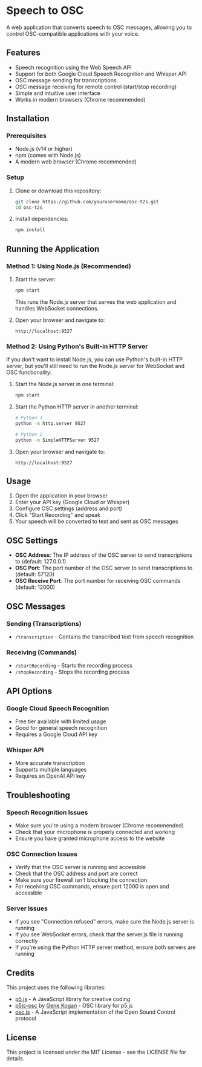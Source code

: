 # Speech to OSC

A web application that converts speech to OSC messages, allowing you to control OSC-compatible applications with your voice.

## Features

- Speech recognition using the Web Speech API
- Support for both Google Cloud Speech Recognition and Whisper API
- OSC message sending for transcriptions
- OSC message receiving for remote control (start/stop recording)
- Simple and intuitive user interface
- Works in modern browsers (Chrome recommended)

## Installation

### Prerequisites

- Node.js (v14 or higher)
- npm (comes with Node.js)
- A modern web browser (Chrome recommended)

### Setup

1. Clone or download this repository:
   ```bash
   git clone https://github.com/yourusername/osc-t2s.git
   cd osc-t2s
   ```

2. Install dependencies:
   ```bash
   npm install
   ```

## Running the Application

### Method 1: Using Node.js (Recommended)

1. Start the server:
   ```bash
   npm start
   ```
   This runs the Node.js server that serves the web application and handles WebSocket connections.

2. Open your browser and navigate to:
   ```
   http://localhost:9527
   ```

### Method 2: Using Python's Built-in HTTP Server

If you don't want to install Node.js, you can use Python's built-in HTTP server, but you'll still need to run the Node.js server for WebSocket and OSC functionality:

1. Start the Node.js server in one terminal:
   ```bash
   npm start
   ```

2. Start the Python HTTP server in another terminal:
   ```bash
   # Python 3
   python -m http.server 9527
   
   # Python 2
   python -m SimpleHTTPServer 9527
   ```

3. Open your browser and navigate to:
   ```
   http://localhost:9527
   ```

## Usage

1. Open the application in your browser
2. Enter your API key (Google Cloud or Whisper)
3. Configure OSC settings (address and port)
4. Click "Start Recording" and speak
5. Your speech will be converted to text and sent as OSC messages

## OSC Settings

- **OSC Address**: The IP address of the OSC server to send transcriptions to (default: 127.0.0.1)
- **OSC Port**: The port number of the OSC server to send transcriptions to (default: 57120)
- **OSC Receive Port**: The port number for receiving OSC commands (default: 12000)

## OSC Messages

### Sending (Transcriptions)
- `/transcription` - Contains the transcribed text from speech recognition

### Receiving (Commands)
- `/startRecording` - Starts the recording process
- `/stopRecording` - Stops the recording process

## API Options

### Google Cloud Speech Recognition

- Free tier available with limited usage
- Good for general speech recognition
- Requires a Google Cloud API key

### Whisper API

- More accurate transcription
- Supports multiple languages
- Requires an OpenAI API key

## Troubleshooting

### Speech Recognition Issues

- Make sure you're using a modern browser (Chrome recommended)
- Check that your microphone is properly connected and working
- Ensure you have granted microphone access to the website

### OSC Connection Issues

- Verify that the OSC server is running and accessible
- Check that the OSC address and port are correct
- Make sure your firewall isn't blocking the connection
- For receiving OSC commands, ensure port 12000 is open and accessible

### Server Issues

- If you see "Connection refused" errors, make sure the Node.js server is running
- If you see WebSocket errors, check that the server.js file is running correctly
- If you're using the Python HTTP server method, ensure both servers are running

## Credits

This project uses the following libraries:

- [p5.js](https://p5js.org/) - A JavaScript library for creative coding
- [p5js-osc](https://github.com/genekogan/p5js-osc) by [Gene Kogan](https://github.com/genekogan) - OSC library for p5.js
- [osc.js](https://github.com/colinbdclark/osc.js) - A JavaScript implementation of the Open Sound Control protocol

## License

This project is licensed under the MIT License - see the LICENSE file for details. 